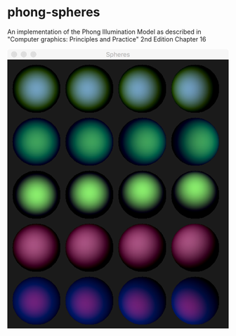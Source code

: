 # phong-spheres
An implementation of the Phong Illumination Model as described in "Computer graphics: Principles and Practice" 2nd Edition Chapter 16


![Illuminated spheres](spheres.png)
